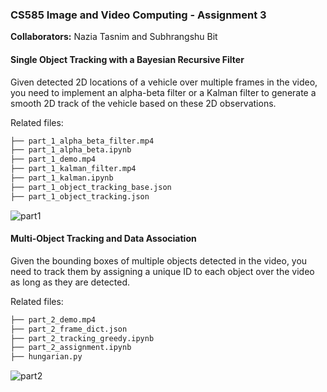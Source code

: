 ### CS585 Image and Video Computing - Assignment 3

**Collaborators:** Nazia Tasnim and Subhrangshu Bit

#### Single Object Tracking with a Bayesian Recursive Filter
Given detected 2D locations of a vehicle over multiple frames in the video, you need to implement an alpha-beta filter or a Kalman filter to generate a smooth 2D track of the vehicle based on these 2D observations.

Related files:
```bash
├── part_1_alpha_beta_filter.mp4
├── part_1_alpha_beta.ipynb
├── part_1_demo.mp4
├── part_1_kalman_filter.mp4
├── part_1_kalman.ipynb
├── part_1_object_tracking_base.json
├── part_1_object_tracking.json
```
![part1](https://i.imgur.com/wUNMKOs.jpeg)
#### Multi-Object Tracking and Data Association
Given the bounding boxes of multiple objects detected in the video, you need to track them by assigning a unique ID to each object over the video as long as they are detected.

Related files:
```bash
├── part_2_demo.mp4
├── part_2_frame_dict.json
├── part_2_tracking_greedy.ipynb
├── part_2_assignment.ipynb
├── hungarian.py
```
![part2](https://i.imgur.com/4EIEFit.jpeg)
